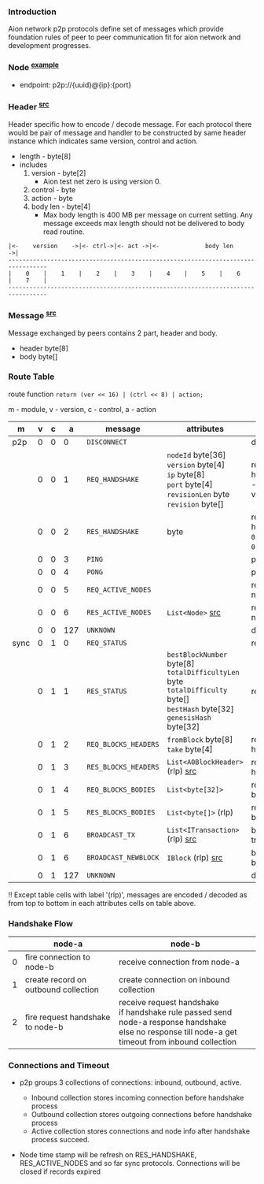 
### Introduction
Aion network p2p protocols define set of messages which provide foundation rules of peer to peer communication fit for aion network and development progresses. 

### <b>Node</b> <sup>[example](https://github.com/aionnetwork/aion/wiki/Aion-Seed-nodes)</sup>
* endpoint: p2p://{uuid}@{ip}:{port}

### <b>Header</b> <sup>[src](https://github.com/aionnetwork/aion/blob/dev/modP2p/src/org/aion/p2p/Header.java)</sup>
Header specific how to encode / decode message. For each protocol there would be pair of message and handler to be constructed by same header instance which indicates same version, control and action.    
* length - byte[8]
* includes
  1. version - byte[2]
     * Aion test net zero is using version 0.
  2. control - byte
  3. action - byte
  4. body len - byte[4]
     * Max body length is 400 MB per message on current setting. Any message exceeds max length should not be delivered to body read routine.   
``` 
|<-    version    ->|<- ctrl->|<- act ->|<-             body len              ->|       
---------------------------------------------------------------------------------
|    0    |    1    |    2    |    3    |    4    |    5    |    6    |    7    |  
---------------------------------------------------------------------------------
```

### Message <sup>[src](https://github.com/aionnetwork/aion/blob/dev/modP2p/src/org/aion/p2p/Msg.java)</sup>
Message exchanged by peers contains 2 part, header and body. 
* header byte[8]
* body byte[]

### Route Table
route function `return (ver << 16) | (ctrl << 8) | action;`

m - module, v - version, c - control, a - action

| m | v | c | a | message | attributes | description | 
| --- | --- | --- | --- | --- | --- | --- |
| p2p | 0 | 0 | 0 | `DISCONNECT` |  | disconnect |
|     | 0 | 0 | 1 | `REQ_HANDSHAKE` | `nodeId` byte[36]<br>`version` byte[4]<br>`ip` byte[8]<br>`port` byte[4]<br>`revisionLen` byte<br>`revision` byte[] | request handshake<int>version - self supported version |
|     | 0 | 0 | 2 | `RES_HANDSHAKE` | byte  | response handshake<br>`0x01` true<br>`0x00` false |
|     | 0 | 0 | 3 | `PING` | | ping |
|     | 0 | 0 | 4 | `PONG` | | pong |
|     | 0 | 0 | 5 | `REQ_ACTIVE_NODES` | | request active nodes |
|     | 0 | 0 | 6 | `RES_ACTIVE_NODES` | `List<Node>` [src](https://github.com/aionnetwork/aion/blob/dev/modP2pImpl/src/org/aion/p2p/impl/Node.java)| response active nodes |
|     | 0 | 0 | 127 | `UNKNOWN` | | drop message |
| sync | 0 | 1 | 0 | `REQ_STATUS` | | request status |
|      | 0 | 1 | 1 | `RES_STATUS` | `bestBlockNumber` byte[8]<br>`totalDifficultyLen` byte<br>`totalDifficulty` byte[]<br>`bestHash` byte[32]<br>`genesisHash` byte[32]<br> | response status |
|      | 0 | 1 | 2 | `REQ_BLOCKS_HEADERS` | `fromBlock` byte[8]<br>`take` byte[4] | request blocks headers |
|      | 0 | 1 | 3 | `RES_BLOCKS_HEADERS` | `List<A0BlockHeader>` (rlp) [src](https://github.com/aionnetwork/aion/blob/dev/modAion/src/org/aion/zero/types/A0BlockHeader.java) | response blocks headers |
|      | 0 | 1 | 4 | `REQ_BLOCKS_BODIES` | `List<byte[32]>` | request blocks bodies |
|      | 0 | 1 | 5 | `RES_BLOCKS_BODIES` | `List<byte[]>` (rlp) | response blocks bodies |
|      | 0 | 1 | 6 | `BROADCAST_TX` | `List<ITransaction>` (rlp) [src](https://github.com/aionnetwork/aion/blob/dev/modAion/src/org/aion/zero/types/AionTransaction.java) | broadcast new transactions |
|      | 0 | 1 | 6 | `BROADCAST_NEWBLOCK` | `IBlock` (rlp) [src](https://github.com/aionnetwork/aion/blob/dev/modAionImpl/src/org/aion/zero/impl/types/AionBlock.java) | broadcast new block |
|      | 0 | 1 | 127 | `UNKNOWN` | | drop message | 

!! Except table cells with label '(rlp)', messages are encoded / decoded as from top to bottom in each attributes cells on table above. 

### Handshake Flow

| |node-a | node-b |
| --- | --- | --- |
|  0  | fire connection to node-b | receive connection from node-a |
|  1  | create record on outbound collection | create connection on inbound collection |
|  2  | fire request handshake to node-b | receive request handshake<br>if handshake rule passed send node-a response handshake<br>else no response till node-a get timeout from inbound collection |

### Connections and Timeout

* p2p groups 3 collections of connections: inbound, outbound, active.
  * Inbound collection stores incoming connection before handshake process
  * Outbound collection stores outgoing connections before handshake process 
  * Active collection stores connections and node info after handshake process succeed.

* Node time stamp will be refresh on RES_HANDSHAKE, RES_ACTIVE_NODES and so far sync protocols. Connections will be closed if records expired
  


